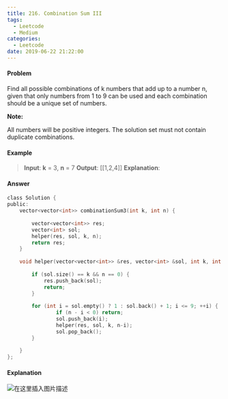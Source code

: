```yaml
---
title: 216. Combination Sum III
tags:
  - Leetcode
  - Medium
categories:
  - Leetcode
date: 2019-06-22 21:22:00
---
```

#### Problem
Find all possible combinations of k numbers that add up to a number n, given that only numbers from 1 to 9 can be used and each combination should be a unique set of numbers.

**Note:**

All numbers will be positive integers.
The solution set must not contain duplicate combinations.


#### Example
> **Input**: **k** = 3, **n** = 7
**Output**: [[1,2,4]]
**Explanation**:
#### Answer
```c
class Solution {
public:
    vector<vector<int>> combinationSum3(int k, int n) {
        
        vector<vector<int>> res;
        vector<int> sol;
        helper(res, sol, k, n);
        return res;
    }
    
    void helper(vector<vector<int>> &res, vector<int> &sol, int k, int n) {
        
        if (sol.size() == k && n == 0) {
            res.push_back(sol);
            return;
        }
        
        for (int i = sol.empty() ? 1 : sol.back() + 1; i <= 9; ++i) {
                if (n - i < 0) return;
                sol.push_back(i);
                helper(res, sol, k, n-i);
                sol.pop_back();
        }
        
    }
};
````
#### Explanation
![在这里插入图片描述](https://img-blog.csdnimg.cn/20190618135246402.png)


